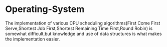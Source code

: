 # Operating-System
The implementation of various CPU scheduling algorithms(First Come First Serve,Shortest Job First,Shortest Remaining Time First,Round Robin) is somewhat difficult,but knowledge and use of data structures is what makes the implementation easier.
